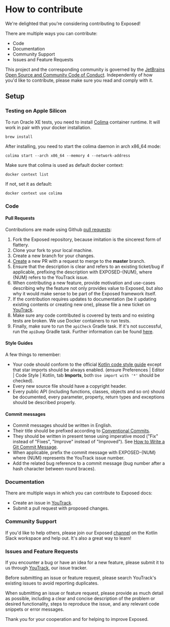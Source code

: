# How to contribute

We're delighted that you're considering contributing to Exposed!

There are multiple ways you can contribute:

* Code
* Documentation
* Community Support
* Issues and Feature Requests

This project and the corresponding community is governed by
the [JetBrains Open Source and Community Code of Conduct](https://confluence.jetbrains.com/display/ALL/JetBrains+Open+Source+and+Community+Code+of+Conduct).
Independently of how you'd like to contribute, please make sure you read and comply with it.

## Setup

### Testing on Apple Silicon 
To run Oracle XE tests, you need to install [Colima](https://github.com/abiosoft/colima) container runtime. It will work in pair with your docker installation.
```shell
brew install
```

After installing, you need to start the colima daemon in arch x86_64 mode:
```shel
colima start --arch x86_64 --memory 4 --network-address
```

Make sure that colima is used as default docker context:
```shell
docker context list
```

If not, set it as default:
```shell
docker context use colima
```

### Code

#### Pull Requests

Contributions are made using Github [pull requests](https://help.github.com/en/articles/about-pull-requests):

1. Fork the Exposed repository, because imitation is the sincerest form of flattery.
2. Clone your fork to your local machine.
3. Create a new branch for your changes.
4. [Create](https://github.com/JetBrains/Exposed/compare) a new PR with a request to merge to the **master** branch.
5. Ensure that the description is clear and refers to an existing ticket/bug if applicable, prefixing the description with
   EXPOSED-{NUM}, where {NUM} refers to the YouTrack issue.
6. When contributing a new feature, provide motivation and use-cases describing why
   the feature not only provides value to Exposed, but also why it would make sense to be part of the Exposed framework itself.
7. If the contribution requires updates to documentation (be it updating existing contents or creating new one), please
   file a new ticket on [YouTrack](https://youtrack.jetbrains.com/issues/EXPOSED).
8. Make sure any code contributed is covered by tests and no existing tests are broken. We use Docker containers to run tests.
9. Finally, make sure to run the `apiCheck` Gradle task. If it's not successful, run the `apiDump` Gradle task. Further information can be
   found [here](https://github.com/Kotlin/binary-compatibility-validator).

#### Style Guides

A few things to remember:

* Your code should conform to the official [Kotlin code style guide](https://kotlinlang.org/docs/reference/coding-conventions.html)
  except that star imports should be always enabled.
  (ensure Preferences | Editor | Code Style | Kotlin, tab **Imports**, both `Use import with '*'` should be checked).
* Every new source file should have a copyright header.
* Every public API (including functions, classes, objects and so on) should be documented,
  every parameter, property, return types and exceptions should be described properly.

#### Commit messages

* Commit messages should be written in English.
* Their title should be prefixed according to [Conventional Commits](https://www.conventionalcommits.org/en/v1.0.0/#summary).
* They should be written in present tense using imperative mood ("Fix" instead of "Fixes", "Improve" instead of "Improved").
  See [How to Write a Git Commit Message](https://chris.beams.io/posts/git-commit/).
* When applicable, prefix the commit message with EXPOSED-{NUM} where {NUM} represents the YouTrack issue number.
* Add the related bug reference to a commit message (bug number after a hash character between round braces).

### Documentation

There are multiple ways in which you can contribute to Exposed docs:

- Create an issue in [YouTrack](https://youtrack.jetbrains.com/issues/EXPOSED).
- Submit a pull request with proposed changes.

### Community Support

If you'd like to help others, please join our Exposed [channel](https://kotlinlang.slack.com/archives/C0CG7E0A1) on the Kotlin Slack workspace and
help out. It's also a great way to learn!

### Issues and Feature Requests

If you encounter a bug or have an idea for a new feature, please submit it to us through [YouTrack](https://youtrack.jetbrains.com/issues/EXPOSED),
our issue tracker.

Before submitting an issue or feature request, please search YouTrack's existing issues to avoid reporting duplicates.

When submitting an issue or feature request, please provide as much detail as possible, including a clear and concise description of the problem or
desired functionality, steps to reproduce the issue, and any relevant code snippets or error messages.

Thank you for your cooperation and for helping to improve Exposed.
